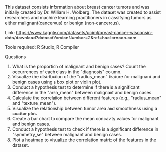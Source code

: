 This dataset consists information about breast cancer tumors and was initially
created by Dr. William H. Wolberg. The dataset was created to assist researchers and
machine learning practitioners in classifying tumors as either malignant(cancerous) or
benign (non-cancerous).

Link: https://www.kaggle.com/datasets/uciml/breast-cancer-wisconsin-
data/download?datasetVersionNumber=2&ref=hackernoon.com

Tools required:
R Studio, R Compiler

Questions
1. What is the proportion of malignant and benign cases? Count the occurrences of each class in the "diagnosis" column.
2. Visualize the distribution of the "radius_mean" feature for malignant and benign cases using a box plot or violin plot.
3. Conduct a hypothesis test to determine if there is a significant difference in the "area_mean" between malignant and benign cases.
4. Calculate the correlation between different features (e.g., "radius_mean" and "texture_mean").
5. Visualize the relationship between tumor area and smoothness using a scatter plot.
6. Create a bar chart to compare the mean concavity values for malignant and benign cases.
7. Conduct a hypothesis test to check if there is a significant difference in "symmetry_se" between malignant and benign cases.
8. Plot a heatmap to visualize the correlation matrix of the features in the dataset.
